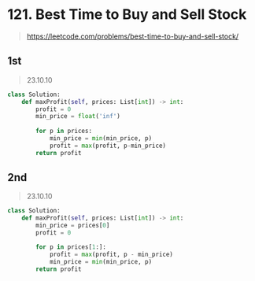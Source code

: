 # 121. Best Time to Buy and Sell Stock
> https://leetcode.com/problems/best-time-to-buy-and-sell-stock/

## 1st
> 23.10.10

```py
class Solution:
    def maxProfit(self, prices: List[int]) -> int:
        profit = 0
        min_price = float('inf')
        
        for p in prices:
            min_price = min(min_price, p)
            profit = max(profit, p-min_price)
        return profit

```

## 2nd
> 23.10.10

```py
class Solution:
    def maxProfit(self, prices: List[int]) -> int:
        min_price = prices[0]
        profit = 0

        for p in prices[1:]:
            profit = max(profit, p - min_price)
            min_price = min(min_price, p)
        return profit
```
